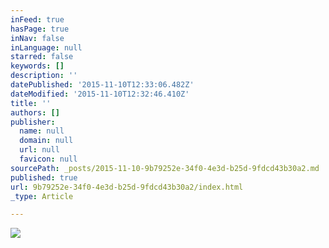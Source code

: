 ```yaml
---
inFeed: true
hasPage: true
inNav: false
inLanguage: null
starred: false
keywords: []
description: ''
datePublished: '2015-11-10T12:33:06.482Z'
dateModified: '2015-11-10T12:32:46.410Z'
title: ''
authors: []
publisher:
  name: null
  domain: null
  url: null
  favicon: null
sourcePath: _posts/2015-11-10-9b79252e-34f0-4e3d-b25d-9fdcd43b30a2.md
published: true
url: 9b79252e-34f0-4e3d-b25d-9fdcd43b30a2/index.html
_type: Article

---
```

![](https://the-grid-user-content.s3-us-west-2.amazonaws.com/e92e34aa-77f4-4a1c-b409-da5c4330969c.jpg)